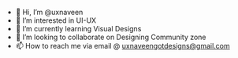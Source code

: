 - 👋 Hi, I’m @uxnaveen
- 👀 I’m interested in UI-UX
- 🌱 I’m currently learning Visual Designs
- 💞️ I’m looking to collaborate on Designing Community zone
- 📫 How to reach me via email @ uxnaveengotdesigns@gmail.com

<!---
uxnaveen/uxnaveen is a ✨ special ✨ repository because its `README.md` (this file) appears on your GitHub profile.
You can click the Preview link to take a look at your changes.
--->
